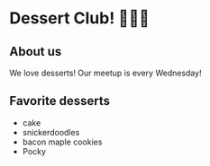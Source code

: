 # Dessert Club! 🍧🍩🍭

## About us
We love desserts! Our meetup is every Wednesday!

## Favorite desserts
- cake
- snickerdoodles
- bacon maple cookies
- Pocky